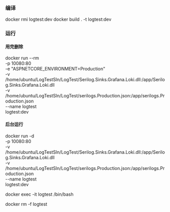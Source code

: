﻿### 编译
docker rmi logtest:dev
docker build . -t logtest:dev




### 运行


#### 用完删除
docker run --rm \
-p 10080:80 \
-e "ASPNETCORE_ENVIRONMENT=Production" \
-v /home/ubuntu/LogTestSln/LogTest/Serilog.Sinks.Grafana.Loki.dll:/app/Serilog.Sinks.Grafana.Loki.dll \
-v /home/ubuntu/LogTestSln/LogTest/serilogs.Production.json:/app/serilogs.Production.json \
--name logtest \
logtest:dev

#### 后台运行
docker run -d \
-p 10080:80 \
-v /home/ubuntu/LogTestSln/LogTest/Serilog.Sinks.Grafana.Loki.dll:/app/Serilog.Sinks.Grafana.Loki.dll \
-v /home/ubuntu/LogTestSln/LogTest/serilogs.Production.json:/app/serilogs.Production.json \
--name logtest \
logtest:dev


docker exec -it logtest /bin/bash

docker rm -f logtest
